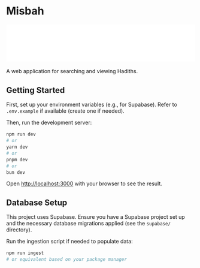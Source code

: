 # Misbah

![Misbah Logo](./public/misbah-logo-dark.svg)

A web application for searching and viewing Hadiths.

## Getting Started

First, set up your environment variables (e.g., for Supabase). Refer to `.env.example` if available (create one if needed).

Then, run the development server:

```bash
npm run dev
# or
yarn dev
# or
pnpm dev
# or
bun dev
```

Open [http://localhost:3000](http://localhost:3000) with your browser to see the result.

## Database Setup

This project uses Supabase. Ensure you have a Supabase project set up and the necessary database migrations applied (see the `supabase/` directory).

Run the ingestion script if needed to populate data:

```bash
npm run ingest
# or equivalent based on your package manager
```

